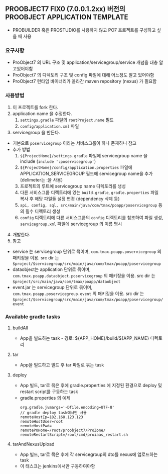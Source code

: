 ## PROOBJECT7 FIX0 (7.0.0.1.2xx) 버전의 PROOBJECT APPLICATION TEMPLATE
- PROBUILDER 혹은 PROSTUDIO를 사용하지 않고 PO7 프로젝트를 구성하고 싶을 때 사용

### 요구사항
- ProObject7 의 URL 구조 및 application/servicegroup/service 개념을 대충 알고있어야함
- ProObject7 의 디렉토리 구조 및 config 파일에 대해 어느정도 알고 있어야함
- ProObject7 런타임 바이너리가 올라간 maven repository (nexus) 가 필요함

### 사용방법
1. 이 프로젝트를 fork 한다.
2. application name 을 수정한다.
   1. `settings.gradle` 파일의 `rootProject.name` 필드
   2. `config/application.xml` 파일
3. servicegroup 을 만든다.
- 기본으로 `poservicegroup` 이라는 서비스그룹이 하나 존재하니 참고
- 추가 방법  
    1. `${ProjectHome}/settings.gradle` 파일에 servicegroup name 을 include (`include ':poservicegroup'`)
    2. `${ProjectHome}/config/application.properties` 파일에 APPLICATION_SERVICEGROUP 필드에 servicegroup name을 추가 (delimeter는 :을 사용)
    3. 프로젝트의 루트에 servicegroup name 디렉토리를 생성
    4. 다른 서비스그룹 디렉토리에 있는 `build.gradle`, `gradle.properties` 파일 복사 후 해당 파일들 설정 변경 (dependency 삭제 등)
    5. `api, config, sql, src/main/java/com/tmax/poapp/poservicegroup` 등의 필수 디렉토리 생성
    6. `config` 디렉토리에 다른 서비스그룹의 `config` 디렉토리를 참조하여 파일 생성, `servicegroup.xml` 파일에 servicegroup 의 이름 명시
4. 개발한다.  
5. 참고
- service 는 servicegroup 단위로 묶이며, `com.tmax.poapp.poservicegroup` 의 패키징을 이용. src dir 는 `$project/$servicegroup/src/main/java/com/tmax/poapp/poservicegroup`
- dataobject는 application 단위로 묶이며, `com.tmax.poapp.dataobject.poservicegroup` 의 패키징을 이용. src dir 는 `$project/src/main/java/com/tmax/poapp/dataobject` 
- event.jar 는 servicegroup 단위로 묶이며, `com.tmax.poapp.poservicegroup.event` 의 패키징을 이용. src dir 는 `$project/$servicegroup/src/main/java/com/tmax/poapp/poservicegroup/event`
### Available gradle tasks
1. buildAll
   - App을 빌드하는 task - 경로: \${APP_HOME}/build/\${APP_NAME} 디렉토리
2. tar
   - App을 빌드하고 빌드 후 tar 파일로 묶는 task
3. deploy
   - App 빌드, tar로 묶은 후에 gradle.properties 에 지정된 환경으로 deploy 및 restart script를 구동하는 task
   - gradle.properties 의 예제  
      ```properties
      org.gradle.jvmargs='-Dfile.encoding=UTF-8'
      // gradle deploy task에서만 사용
      remoteHostIp=182.168.123.123
      remoteHostUser=root
      remoteHostPwd=
      remotePOHome=/root/proobject7/ProZone/
      remoteRestartScript=/root/cmd/proiaas_restart.sh
      ```
  
4. tarAndNexusUpload
   - App 빌드, tar로 묶은 후에 각 servicegroup의 dto를 nexus에 업로드하는 task
   - 이 태스크는 jenkins에서만 구동하여야함  